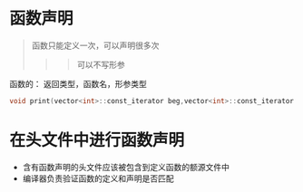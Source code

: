 # 函数声明
> 函数只能定义一次，可以声明很多次
>>> 可以不写形参


函数的： 返回类型，函数名，形参类型

```cpp
void print(vector<int>::const_iterator beg,vector<int>::const_iterator end);
```

# 在头文件中进行函数声明

* 含有函数声明的头文件应该被包含到定义函数的额源文件中
* 编译器负责验证函数的定义和声明是否匹配
